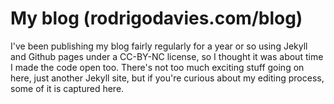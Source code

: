 My blog (rodrigodavies.com/blog)
====

I've been publishing my blog fairly regularly for a year or so using Jekyll and Github pages under a CC-BY-NC license, so I thought it was about time I made the code open too. There's not too much exciting stuff going on here, just another Jekyll site, but if you're curious about my editing process, some of it is captured here.